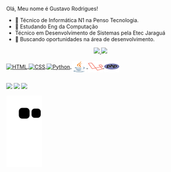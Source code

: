 Olá, Meu nome é Gustavo Rodrigues!
- 🔭 Técnico de Informática N1 na Penso Tecnologia.
- 🌱 Estudando Eng da Computação
- Técnico em Desenvolvimento de Sistemas pela Etec Jaraguá
- 🤔 Buscando oportunidades na área de desenvolvimento.

<div align="center">
  <a href="https://https://github.com/GuuZ113">
  <img height="180em" src="https://github-readme-stats.vercel.app/api?username=GuuZ113&show_icons=true&theme=dark&include_all_commits=true&count_private=true"/>
  <img height="180em" src="https://github-readme-stats.vercel.app/api/top-langs/?username=GuuZ113&layout=compact&langs_count=7&theme=dark"/>
</div>

<div style="display: inline_block"><br>
  <img align="center" alt="HTML" height="30" width="40" src="https://upload.wikimedia.org/wikipedia/commons/6/61/HTML5_logo_and_wordmark.svg">
  <img align="center" alt="CSS" height="30" width="40" src="https://upload.wikimedia.org/wikipedia/commons/d/d5/CSS3_logo_and_wordmark.svg">
  <img align="center" alt="Python" height="30" width="40" src="https://upload.wikimedia.org/wikipedia/commons/f/f8/Python_logo_and_wordmark.svg">
  <img align="center" alt="Java" height="30" width="40" src="https://raw.githubusercontent.com/GuuZ113/icons/9f2a26be3a854f9bd2f55cf1981e79988fea05dd/icons/java-icon.svg">
  <img align="center" alt="Laravel" height="30" width="40" src="https://raw.githubusercontent.com/GuuZ113/icons/9f2a26be3a854f9bd2f55cf1981e79988fea05dd/icons/laravel-icon.svg">
  <img align="center" alt="PHP" height="30" width="40" src="https://raw.githubusercontent.com/GuuZ113/icons/9f2a26be3a854f9bd2f55cf1981e79988fea05dd/icons/php-icon.svg">
</div>
  
  ##
 
<div> 
  <a href="https://www.instagram.com/iamguz113/" target="_blank"><img src="https://img.shields.io/badge/-Instagram-%23E4405F?style=for-the-badge&logo=instagram&logoColor=white" target="_blank"></a>
  <a href = "mailto:gus.ta.vo@outlook.com"><img src="https://img.shields.io/badge/-Gmail-%23333?style=for-the-badge&logo=gmail&logoColor=white" target="_blank"></a>
  <a href="https://www.linkedin.com/in/gustavo-rodrigues-36951a156/" target="_blank"><img src="https://img.shields.io/badge/-LinkedIn-%230077B5?style=for-the-badge&logo=linkedin&logoColor=white" target="_blank"></a> 
 
  ![Snake animation](https://github.com/rafaballerini/rafaballerini/blob/output/github-contribution-grid-snake.svg)
 
</div>
